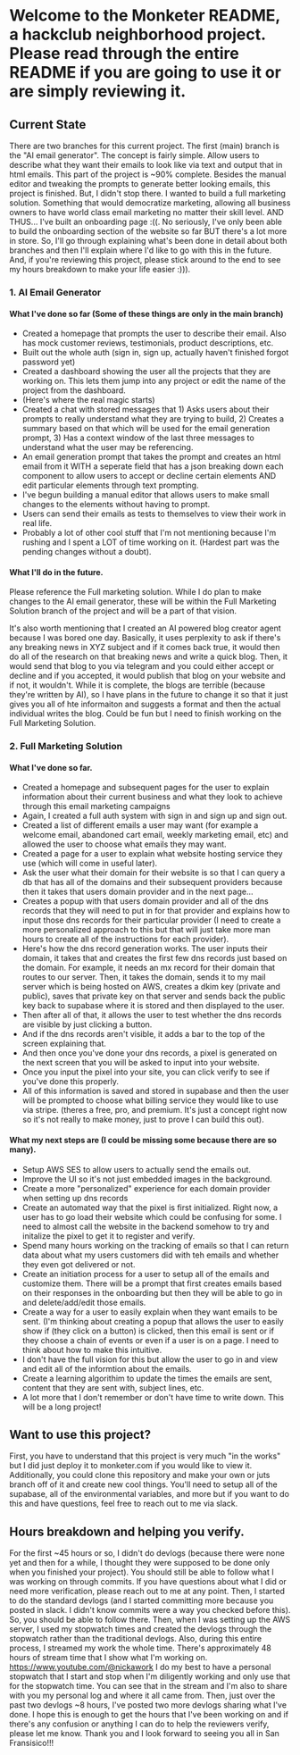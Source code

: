 # Welcome to the Monketer README, a hackclub neighborhood project. Please read through the entire README if you are going to use it or are simply reviewing it. 


## Current State

There are two branches for this current project. The first (main) branch is the "AI email generator". The concept is fairly simple. Allow users to describe what they want their emails to look like via text and output that in html emails. This part of the project is ~90% complete. Besides the manual editor and tweaking the prompts to generate better looking emails, this project is finished. But, I didn't stop there. I wanted to build a full marketing solution. Something that would democratize marketing, allowing all business owners to have world class email marketing no matter their skill level. AND THUS... I've built an onboarding page :((. No seriously, I've only been able to build the onboarding section of the website so far BUT there's a lot more in store. So, I'll go through explaining what's been done in detail about both branches and then I'll explain where I'd like to go with this in the future. And, if you're reviewing this project, please stick around to the end to see my hours breakdown to make your life easier :))). 

### 1. AI Email Generator 

####   What I've done so far (Some of these things are only in the main branch)
* Created a homepage that prompts the user to describe their email. Also has mock customer reviews, testimonials, product descriptions, etc.
* Built out the whole auth (sign in, sign up, actually haven't finished forgot password yet)
* Created a dashboard showing the user all the projects that they are working on. This lets them jump into any project or edit the name of the project from the dashboard.
* (Here's where the real magic starts)
* Created a chat with stored messages that 1) Asks users about their prompts to really understand what they are trying to build, 2) Creates a summary based on that which will be used for the email generation prompt, 3) Has a context window of the last three messages to understand what the user may be referencing. 
* An email generation prompt that takes the prompt and creates an html email from it WITH a seperate field that has a json breaking down each component to allow users to accept or decline certain elements AND edit particular elements through text prompting.
* I've begun building a manual editor that allows users to make small changes to the elements without having to prompt.
* Users can send their emails as tests to themselves to view their work in real life. 
* Probably a lot of other cool stuff that I'm not mentioning because I'm rushing and I spent a LOT of time working on it. (Hardest part was the pending changes without a doubt).

####   What I'll do in the future.
Please reference the Full marketing solution. While I do plan to make changes to the AI email generator, these will be within the Full Marketing Solution branch of the project and will be a part of that vision. 

It's also worth mentioning that I created an AI powered blog creator agent because I was bored one day. Basically, it uses perplexity to ask if there's any breaking news in XYZ subject and if it comes back true, it would then do all of the research on that breaking news and write a quick blog. Then, it would send that blog to you via telegram and you could either accept or decline and if you accepted, it would publish that blog on your website and if not, it wouldn't. While it is complete, the blogs are terrible (because they're written by AI), so I have plans in the future to change it so that it just gives you all of hte informaiton and suggests a format and then the actual individual writes the blog. Could be fun but I need to finish working on the Full Marketing Solution. 

### 2. Full Marketing Solution

####   What I've done so far.
* Created a homepage and subsequent pages for the user to explain information about their current business and what they look to achieve through this email marketing campaigns
* Again, I created a full auth system with sign in and sign up and sign out.
* Created a list of different emails a user may want (for example a welcome email, abandoned cart email, weekly marketing email, etc) and allowed the user to choose what emails they may want.
* Created a page for a user to explain what website hosting service they use (which will come in useful later).
* Ask the user what their domain for their website is so that I can query a db that has all of the domains and their subsequent providers because then it takes that users domain provider and in the next page...
* Creates a popup with that users domain provider and all of the dns records that they will need to put in for that provider and explains how to input those dns records for their particular provider (I need to create a more personalized approach to this but that will just take more man hours to create all of the instructions for each provider).
* Here's how the dns record generation works. The user inputs their domain, it takes that and creates the first few dns records just based on the domain. For example, it needs an mx record for their domain that routes to our server. Then, it takes the domain, sends it to my mail server which is being hosted on AWS, creates a dkim key (private and public), saves that private key on that server and sends back the public key back to supabase where it is stored and then displayed to the user.
* Then after all of that, it allows the user to test whether the dns records are visible by just clicking a button.
* And if the dns records aren't visible, it adds a bar to the top of the screen explaining that.
* And then once you've done your dns records, a pixel is generated on the next screen that you will be asked to input into your website.
* Once you input the pixel into your site, you can click verify to see if you've done this properly.
* All of this information is saved and stored in supabase and then the user will be prompted to choose what billing service they would like to use via stripe. (theres a free, pro, and premium. It's just a concept right now so it's not really to make money, just to prove I can build this out).

####   What my next steps are (I could be missing some because there are so many).
* Setup AWS SES to allow users to actually send the emails out.
* Improve the UI so it's not just embedded images in the background.
* Create a more "personalized" experience for each domain provider when setting up dns records
* Create an automated way that the pixel is first initialized. Right now, a user has to go load their website which could be confusing for some. I need to almost call the website in the backend somehow to try and initalize the pixel to get it to register and verify.
* Spend many hours working on the tracking of emails so that I can return data about what my users customers did with teh emails and whether they even got delivered or not.
* Create an initiation process for a user to setup all of the emails and customize them. There will be a prompt that first creates emails based on their responses in the onboarding but then they will be able to go in and delete/add/edit those emails.
* Create a way for a user to easily explain when they want emails to be sent. (I'm thinking about creating a popup that allows the user to easily show if (they click on a button) is clicked, then this email is sent or if they choose a chain of events or even if a user is on a page. I need to think about how to make this intuitive.
* I don't have the full vision for this but allow the user to go in and view and edit all of the informtion about the emails.
* Create a learning algorithim to update the times the emails are sent, content that they are sent with, subject lines, etc.
* A lot more that I don't remember or don't have time to write down. This will be a long project!


## Want to use this project?

First, you have to understand that this project is very much "in the works" but I did just deploy it to monketer.com if you would like to view it. Additionally, you could clone this repository and make your own or juts branch off of it and create new cool things. You'll need to setup all of the supabase, all of the environmental variables, and more but if you want to do this and have questions, feel free to reach out to me via slack.

## Hours breakdown and helping you verify.

For the first ~45 hours or so, I didn't do devlogs (because there were none yet and then for a while, I thought they were supposed to be done only when you finished your project). You should still be able to follow what I was working on through commits. If you have questions about what I did or need more verification, please reach out to me at any point. Then, I started to do the standard devlogs (and I started committing more because you posted in slack. I didn't know commits were a way you checked before this). So, you should be able to follow there. Then, when I was setting up the AWS server, I used my stopwatch times and created the devlogs through the stopwatch rather than the traditional devlogs. Also, during this entire process, I streamed my work the whole time. There's approximately 48 hours of stream time that I show what I'm working on. https://www.youtube.com/@nickawork I do my best to have a personal stopwatch that I start and stop when I'm diligently working and only use that for the stopwatch time. You can see that in the stream and I'm also to share with you my personal log and where it all came from. Then, just over the past two devlogs ~8 hours, I've posted two more devlogs sharing what I've done. I hope this is enough to get the hours that I've been working on and if there's any confusion or anything I can do to help the reviewers verify, please let me know. Thank you and I look forward to seeing you all in San Fransisico!!! 

